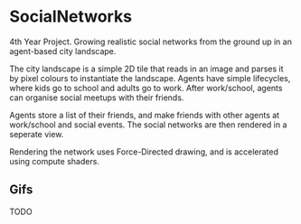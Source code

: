 # SocialNetworks
4th Year Project. Growing realistic social networks from the ground up in an agent-based city landscape.

The city landscape is a simple 2D tile that reads in an image and parses it by pixel colours to instantiate the landscape. Agents have simple lifecycles, where kids go to school and adults go to work. After work/school, agents can organise social meetups with their friends.

Agents store a list of their friends, and make friends with other agents at work/school and social events. The social networks are then rendered in a seperate view.

Rendering the network uses Force-Directed drawing, and is accelerated using compute shaders.

## Gifs
TODO
